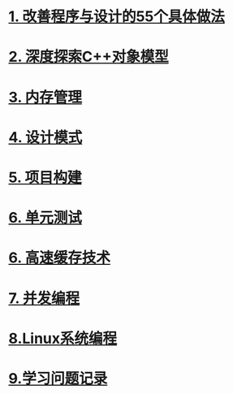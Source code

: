 

# [1. 改善程序与设计的55个具体做法](docs/EffectiveC++.md)



# [2. 深度探索C++对象模型](docs/InsideTheC++ObjectModel.md)



# [3. 内存管理](docs/MemoryManagement.md)



# [4. 设计模式](docs/DesignPatterns.md)



# [5. 项目构建](docs/MakeBuild.md)



# [6. 单元测试](docs/UnitTest.md)



# [6. 高速缓存技术](docs/Cache.md)



# [7. 并发编程](docs/C++ConCurrency.md)  



# [8.Linux系统编程](docs/Pthread.md)  



# [9.学习问题记录](docs/学习问题记录.md)